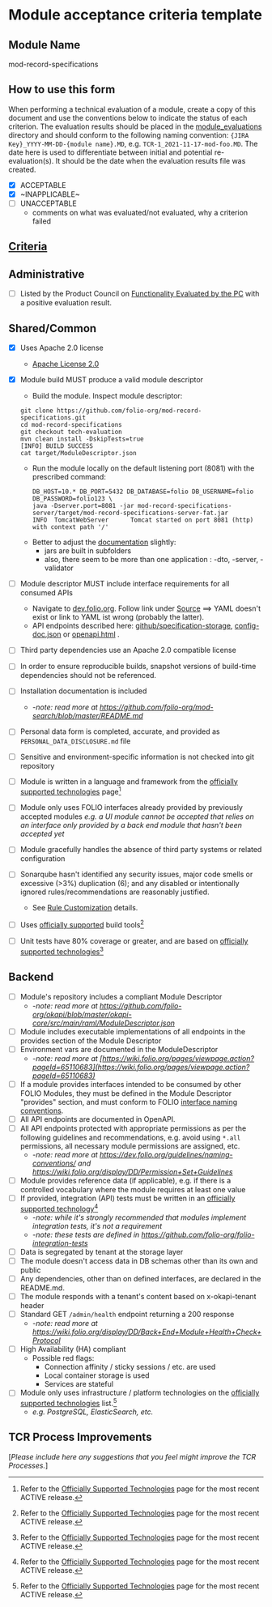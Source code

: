 # Module acceptance criteria template

## Module Name
mod-record-specifications

## How to use this form
When performing a technical evaluation of a module, create a copy of this document and use the conventions below to indicate the status of each criterion.  The evaluation results should be placed in the [module_evaluations](https://github.com/folio-org/tech-council/tree/master/module_evaluations) directory and should conform to the following naming convention: `{JIRA Key}_YYYY-MM-DD-{module name}.MD`, e.g. `TCR-1_2021-11-17-mod-foo.MD`.  The date here is used to differentiate between initial and potential re-evaluation(s).  It should be the date when the evaluation results file was created.

* [x] ACCEPTABLE
* [x] ~INAPPLICABLE~
* [ ] UNACCEPTABLE
  * comments on what was evaluated/not evaluated, why a criterion failed

## [Criteria](https://github.com/folio-org/tech-council/blob/7b10294a5c1c10c7e1a7c5b9f99f04bf07630f06/MODULE_ACCEPTANCE_CRITERIA.MD)

## Administrative
* [ ] Listed by the Product Council on [Functionality Evaluated by the PC](https://wiki.folio.org/display/PC/Functionality+Evaluated+by+the+PC) with a positive evaluation result.

## Shared/Common
* [x] Uses Apache 2.0 license
  * [Apache License 2.0](https://github.com/folio-org/mod-record-specifications/blob/master/LICENSE)
* [x] Module build MUST produce a valid module descriptor
   *  Build the module. Inspect module descriptor:
     ```
     git clone https://github.com/folio-org/mod-record-specifications.git
     cd mod-record-specifications
     git checkout tech-evaluation
     mvn clean install -DskipTests=true
     [INFO] BUILD SUCCESS
     cat target/ModuleDescriptor.json
     ```
   * Run the module locally on the default listening port (8081) with the prescribed command:
     ```
     DB_HOST=10.* DB_PORT=5432 DB_DATABASE=folio DB_USERNAME=folio DB_PASSWORD=folio123 \
     java -Dserver.port=8081 -jar mod-record-specifications-server/target/mod-record-specifications-server-fat.jar
     INFO  TomcatWebServer      Tomcat started on port 8081 (http) with context path '/'
     ```
   * Better to adjust the [documentation](https://github.com/folio-org/mod-record-specifications/tree/tech-evaluation#locally) slightly:
     * jars are built in subfolders
     * also, there seem to be more than one application : -dto, -server, -validator
    
* [ ] Module descriptor MUST include interface requirements for all consumed APIs
  * Navigate to [dev.folio.org](https://dev.folio.org/reference/api/#mod-record-specifications). Follow link under [Source](https://github.com/folio-org/mod-record-specifications/blob/master/target/api/openapi/openapi.yaml) ==> YAML doesn't exist or link to YAML ist wrong (probably the latter).
  * API endpoints described here: [github/specification-storage](https://github.com/folio-org/mod-record-specifications/tree/tech-evaluation/api/paths/specification-storage), [config-doc.json](https://s3.amazonaws.com/foliodocs/api/mod-record-specifications/config-doc.json) or [openapi.html](https://s3.amazonaws.com/foliodocs/api/mod-record-specifications/s/openapi.html) .
* [ ] Third party dependencies use an Apache 2.0 compatible license
* [ ] In order to ensure reproducible builds, snapshot versions of build-time dependencies should not be referenced.
* [ ] Installation documentation is included
  * -_note: read more at https://github.com/folio-org/mod-search/blob/master/README.md_
* [ ] Personal data form is completed, accurate, and provided as `PERSONAL_DATA_DISCLOSURE.md` file
* [ ] Sensitive and environment-specific information is not checked into git repository
* [ ] Module is written in a language and framework from the [officially supported technologies](https://wiki.folio.org/display/TC/Officially+Supported+Technologies) page[^1]
* [ ] Module only uses FOLIO interfaces already provided by previously accepted modules _e.g. a UI module cannot be accepted that relies on an interface only provided by a back end module that hasn't been accepted yet_
* [ ] Module gracefully handles the absence of third party systems or related configuration
* [ ] Sonarqube hasn't identified any security issues, major code smells or excessive (>3%) duplication (6); and any disabled or intentionally ignored rules/recommendations are reasonably justified.
  * See [Rule Customization](https://dev.folio.org/guides/code-analysis/#rule-customization) details. 
* [ ] Uses [officially supported](https://wiki.folio.org/display/TC/Officially+Supported+Technologies) build tools[^1]
* [ ] Unit tests have 80% coverage or greater, and are based on [officially supported technologies](https://wiki.folio.org/display/TC/Officially+Supported+Technologies)[^1]

## Backend
* [ ] Module's repository includes a compliant Module Descriptor
  * -_note: read more at https://github.com/folio-org/okapi/blob/master/okapi-core/src/main/raml/ModuleDescriptor.json_
* [ ] Module includes executable implementations of all endpoints in the provides section of the Module Descriptor
* [ ] Environment vars are documented in the ModuleDescriptor
  * -_note: read more at [https://wiki.folio.org/pages/viewpage.action?pageId=65110683](https://wiki.folio.org/pages/viewpage.action?pageId=65110683)_
* [ ] If a module provides interfaces intended to be consumed by other FOLIO Modules, they must be defined in the Module Descriptor "provides" section, and must conform to FOLIO [interface naming conventions](https://dev.folio.org/guidelines/naming-conventions/#interfaces).
* [ ] All API endpoints are documented in OpenAPI.
* [ ] All API endpoints protected with appropriate permissions as per the following guidelines and recommendations, e.g. avoid using `*.all` permissions, all necessary module permissions are assigned, etc.
  * -_note: read more at https://dev.folio.org/guidelines/naming-conventions/ and https://wiki.folio.org/display/DD/Permission+Set+Guidelines_
* [ ] Module provides reference data (if applicable), e.g. if there is a controlled vocabulary where the module requires at least one value
* [ ] If provided, integration (API) tests must be written in an [officially supported technology](https://wiki.folio.org/display/TC/Officially+Supported+Technologies)[^1]
  * -_note: while it's strongly recommended that modules implement integration tests, it's not a requirement_
  * -_note: these tests are defined in https://github.com/folio-org/folio-integration-tests_
* [ ] Data is segregated by tenant at the storage layer
* [ ] The module doesn't access data in DB schemas other than its own and public
* [ ] Any dependencies, other than on defined interfaces, are declared in the README.md.
* [ ] The module responds with a tenant's content based on x-okapi-tenant header
* [ ] Standard GET `/admin/health` endpoint returning a 200 response
  * -_note: read more at https://wiki.folio.org/display/DD/Back+End+Module+Health+Check+Protocol_
* [ ] High Availability (HA) compliant
  * Possible red flags:
    * Connection affinity / sticky sessions / etc. are used
    * Local container storage is used
    * Services are stateful
* [ ] Module only uses infrastructure / platform technologies on the [officially supported technologies](https://wiki.folio.org/display/TC/Officially+Supported+Technologies) list.[^1]
  * _e.g. PostgreSQL, ElasticSearch, etc._

## TCR Process Improvements
[_Please include here any suggestions that you feel might improve the TCR Processes._]

[^1]: Refer to the [Officially Supported Technologies](https://wiki.folio.org/display/TC/Officially+Supported+Technologies) page for the most recent ACTIVE release.

